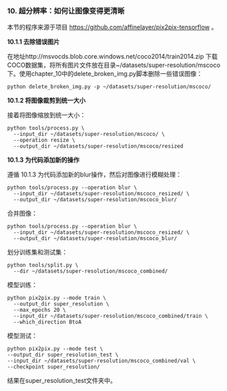 ### 10. 超分辨率：如何让图像变得更清晰

本节的程序来源于项目 https://github.com/affinelayer/pix2pix-tensorflow 。

**10.1.1 去除错误图片**

在地址http://msvocds.blob.core.windows.net/coco2014/train2014.zip 下载COCO数据集，将所有图片文件放在目录~/datasets/super-resolution/mscoco下。使用chapter_10中的delete_broken_img.py脚本删除一些错误图像：

```
python delete_broken_img.py -p ~/datasets/super-resolution/mscoco/
```

**10.1.2 将图像裁剪到统一大小**

接着将图像缩放到统一大小：
```
python tools/process.py \
  --input_dir ~/datasets/super-resolution/mscoco/ \
  --operation resize \
  --output_dir ~/datasets/super-resolution/mscoco/resized
```

**10.1.3 为代码添加新的操作**

遵循 10.1.3 为代码添加新的blur操作，然后对图像进行模糊处理：
```
python tools/process.py --operation blur \
  --input_dir ~/datasets/super-resolution/mscoco_resized/ \
  --output_dir ~/datasets/super-resolution/mscoco_blur/
```

合并图像：
```
python tools/process.py --operation blur \
  --input_dir ~/datasets/super-resolution/mscoco_resized/ \
  --output_dir ~/datasets/super-resolution/mscoco_blur/
```

划分训练集和测试集：
```
python tools/split.py \
  --dir ~/datasets/super-resolution/mscoco_combined/
```

模型训练：
```
python pix2pix.py --mode train \
  --output_dir super_resolution \
  --max_epochs 20 \
  --input_dir ~/datasets/super-resolution/mscoco_combined/train \
  --which_direction BtoA
```

模型测试：
```
python pix2pix.py --mode test \
--output_dir super_resolution_test \
--input_dir ~/datasets/super-resolution/mscoco_combined/val \
--checkpoint super_resolution/
```

结果在super_resolution_test文件夹中。
